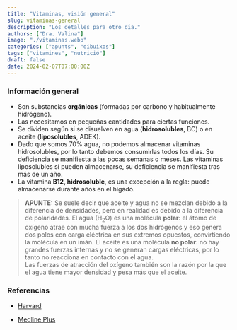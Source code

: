 ```yaml
---
title: "Vitaminas, visión general"
slug: vitaminas-general
description: "Los detalles para otro día."
authors: ["Dra. Valina"]
image: "./vitaminas.webp"
categories: ["apunts", "dibuixos"]
tags: ["vitamines", "nutrició"]
draft: false
date: 2024-02-07T07:00:00Z
---
```


### Información general
- Son substancias **orgánicas** (formadas por carbono y habitualmente hidrógeno).
- Las necesitamos en pequeñas cantidades para ciertas funciones.
- Se dividen según si se disuelven en agua (**hidrosolubles**, BC) o en aceite (**liposolubles**, ADEK).
- Dado que somos 70% agua, no podemos almacenar vitaminas hidrosolubles, por lo tanto debemos consumirlas todos los días. Su deficiencia se manifiesta a las pocas semanas o meses. Las vitaminas liposolubles sí pueden almacenarse, su deficiencia se manifiesta tras más de un año.
- La vitamina **B12, hidrosoluble**, es una excepción a la regla: puede almacenarse durante años en el hígado.

> **APUNTE:** Se suele decir que aceite y agua no se mezclan debido a la diferencia de densidades, pero en realidad es debido a la diferencia de polaridades. El agua (H<sub>2</sub>O) es una molécula **polar**: el átomo de oxígeno atrae con mucha fuerza a los dos hidrógenos y eso genera dos polos con carga eléctrica en sus extremos opuestos, convirtiendo la molécula en un imán. El aceite es una molécula **no polar**: no hay grandes fuerzas internas y no se generan cargas eléctricas, por lo tanto no reacciona en contacto con el agua.<br>Las fuerzas de atracción del oxígeno también son la razón por la que el agua tiene mayor densidad y pesa más que el aceite.


### Referencias

- [Harvard](https://www.hsph.harvard.edu/nutritionsource/vitamins/)

- [Medline Plus](https://medlineplus.gov/spanish/ency/article/002399.htm)


